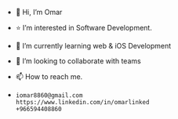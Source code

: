 - 👋 Hi, I’m Omar

- ⭐️ I’m interested in Software Development.
- 🚀 I’m currently learning web & iOS Development

- 👀 I’m looking to collaborate with teams
- 📫 How to reach me.
- 
      iomar8860@gmail.com
      https://www.linkedin.com/in/omarlinked
      +966594408860


<!---
IBXz7/IBXz7 is a ✨ special ✨ repository because its `README.md` (this file) appears on your GitHub profile.
You can click the Preview link to take a look at your changes.
--->
